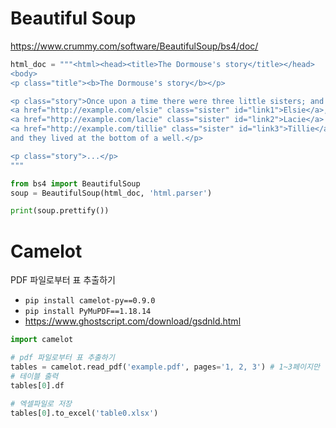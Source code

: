 # Beautiful Soup

https://www.crummy.com/software/BeautifulSoup/bs4/doc/

```python
html_doc = """<html><head><title>The Dormouse's story</title></head>
<body>
<p class="title"><b>The Dormouse's story</b></p>

<p class="story">Once upon a time there were three little sisters; and their names were
<a href="http://example.com/elsie" class="sister" id="link1">Elsie</a>,
<a href="http://example.com/lacie" class="sister" id="link2">Lacie</a> and
<a href="http://example.com/tillie" class="sister" id="link3">Tillie</a>;
and they lived at the bottom of a well.</p>

<p class="story">...</p>
"""
```

```python
from bs4 import BeautifulSoup
soup = BeautifulSoup(html_doc, 'html.parser')

print(soup.prettify())
```



# Camelot

PDF 파일로부터 표 추출하기

- `pip install camelot-py==0.9.0`
- `pip install PyMuPDF==1.18.14`
- https://www.ghostscript.com/download/gsdnld.html

```python
import camelot

# pdf 파일로부터 표 추출하기
tables = camelot.read_pdf('example.pdf', pages='1, 2, 3') # 1~3페이지만
# 테이블 출력
tables[0].df
```

```python
# 엑셀파일로 저장
tables[0].to_excel('table0.xlsx')
```

